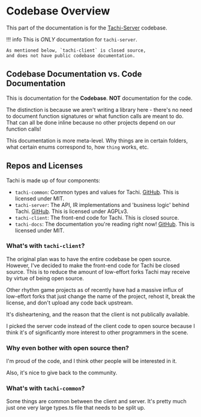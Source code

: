 # Codebase Overview

This part of the documentation is for the [Tachi-Server](https://github.com/zkldi/tachi/server) codebase.

!!! info
	This is *ONLY* documentation for `tachi-server`.
	
	As mentioned below, `tachi-client` is closed source,
	and does not have public codebase documentation.

## Codebase Documentation vs. Code Documentation

This is documentation for the **Codebase**. **NOT** documentation for the code.

The distinction is because we aren't writing a library here - there's no need to document function
signatures or what function calls are meant to do. That can all be done inline because no other
projects depend on our function calls!

This documentation is more meta-level. Why things are in certain folders, what certain enums
correspond to, how `thing` works, etc.

## Repos and Licenses

Tachi is made up of four components:

- `tachi-common`: Common types and values for Tachi. [GitHub](https://github.com/zkldi/tachi/common). This is licensed under MIT.
- `tachi-server`: The API, IR implementations and 'business logic' behind Tachi. [GitHub](https://github.com/zkldi/tachi/server). This is licensed under AGPLv3.
- `tachi-client`: The front-end code for Tachi. This is closed source.
- `tachi-docs`: The documentation you're reading right now! [GitHub](https://github.com/zkldi/tachi/docs). This is licensed under MIT.

### What's with `tachi-client`?

The original plan was to have the entire codebase be open source. However, I've decided to make the
front-end code for Tachi be closed source. This is to reduce the amount of low-effort forks Tachi
may receive by virtue of being open source.

Other rhythm game projects as of recently have had a massive influx of low-effort forks that just
change the name of the project, rehost it, break the license, and don't upload any code back upstream.

It's disheartening, and the reason that the client is not publically available.

I picked the server code instead of the client code to open source because I think it's of significantly
more interest to other programmers in the scene.

### Why even bother with open source then?

I'm proud of the code, and I think other people will be interested in it.

Also, it's nice to give back to the community.

### What's with `tachi-common`?

Some things are common between the client and server.
It's pretty much just one very large types.ts file that needs to be split up.


